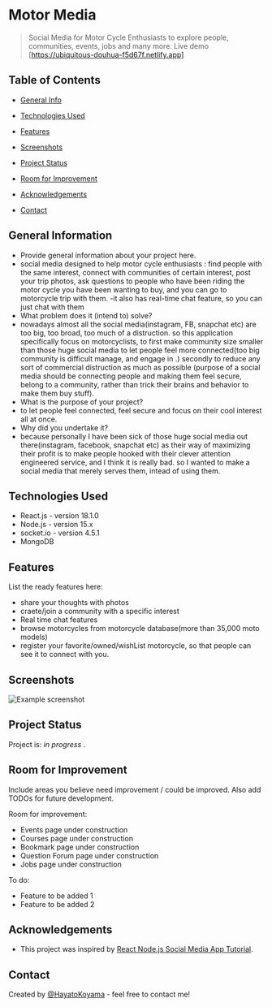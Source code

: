 # Motor Media
> Social Media for Motor Cycle Enthusiasts to explore people, communities, events, jobs and many more.
> Live demo [https://ubiquitous-douhua-f5d67f.netlify.app] 

## Table of Contents
* [General Info](#general-information)
* [Technologies Used](#technologies-used)
* [Features](#features)
* [Screenshots](#screenshots)

* [Project Status](#project-status)
* [Room for Improvement](#room-for-improvement)
* [Acknowledgements](#acknowledgements)
* [Contact](#contact)
<!-- * [License](#license) -->
<!--
* [Setup](#setup)
* [Usage](#usage)
-->

## General Information
- Provide general information about your project here.
- social media designed to help motor cycle enthusiasts : find people with the same interest, connect with communities of certain interest, post your trip photos, ask questions to people who have been riding the motor cycle you have been wanting to buy, and you can go to motorcycle trip with them. 
-it also has real-time chat feature, so you can just chat with them
- What problem does it (intend to) solve? 
- nowadays almost all the social media(instagram, FB, snapchat etc) are too big, too broad, too much of a distruction. so this application specifically focus on motorcyclists, to first make community size smaller than those huge social media to let people feel more connected(too big community is difficult manage, and engage in .) secondly to reduce any sort of commercial distruction as much as possible (purpose of a social media should be connecting people and making them feel secure, belong to a community, rather than trick their brains and behavior to make them buy stuff).  
- What is the purpose of your project?
- to let people feel connected, feel secure and focus on their cool interest all at once.
- Why did you undertake it?
- because personally I have been sick of those huge social media out there(instagram, facebook, snapchat etc) as their way of maximizing their profit is to make people hooked with their clever attention engineered service, and I think it is really bad. so I wanted to make a social media that merely serves them, intead of using them.
<!-- You don't have to answer all the questions - just the ones relevant to your project. -->


## Technologies Used
- React.js - version 18.1.0
- Node.js - version 15.x
- socket.io - version 4.5.1
- MongoDB 


## Features
List the ready features here:
- share your thoughts with photos
- craete/join a community with a specific interest
- Real time chat features
- browse motorcycles from motorcycle database(more than 35,000 moto models)
- register your favorite/owned/wishList motorcycle, so that people can see it to connect with you.


## Screenshots
![Example screenshot](./img/screenshot.png)
<!-- If you have screenshots you'd like to share, include them here. -->

<!--
## Setup
What are the project requirements/dependencies? Where are they listed? A requirements.txt or a Pipfile.lock file perhaps? Where is it located?

Proceed to describe how to install / setup one's local environment / get started with the project.


## Usage
How does one go about using it?
Provide various use cases and code examples here.

`write-your-code-here`
-->

## Project Status
Project is: _in progress_ .


## Room for Improvement
Include areas you believe need improvement / could be improved. Also add TODOs for future development.

Room for improvement:
- Events page under construction
- Courses page under construction
- Bookmark page under construction
- Question Forum page under construction
- Jobs page under construction

To do:
- Feature to be added 1
- Feature to be added 2


## Acknowledgements
- This project was inspired by  [React Node.js Social Media App Tutorial](https://www.youtube.com/watch?v=pFHyZvVxce0&t=4961s).


## Contact
Created by [@HayatoKoyama](https://github.com/Hayato0512) - feel free to contact me!


<!-- Optional -->
<!-- ## License -->
<!-- This project is open source and available under the [... License](). -->

<!-- You don't have to include all sections - just the one's relevant to your project -->
